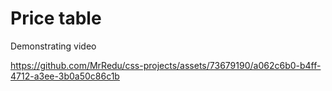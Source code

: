 # Price table

Demonstrating video

https://github.com/MrRedu/css-projects/assets/73679190/a062c6b0-b4ff-4712-a3ee-3b0a50c86c1b
